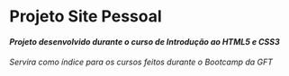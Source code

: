 # Projeto Site Pessoal

#### _Projeto desenvolvido durante o curso de Introdução ao HTML5 e CSS3_

###### Servira como índice para os cursos feitos durante o Bootcamp da GFT



